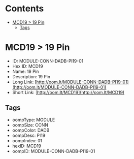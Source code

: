 



Contents
========

* [MCD19 > 19 Pin](#mcd19--19-pin)
	* [Tags](#tags)

# MCD19 > 19 Pin

- ID: MODULE-CONN-DADB-PI19-01
- Hex ID: MCD19
- Name: 19 Pin
- Description: 19 Pin
- Long Link: [http://oom.lt/MODULE-CONN-DADB-PI19-01](http://oom.lt/MODULE-CONN-DADB-PI19-01)
- Short Link: [http://oom.lt/MCD19](http://oom.lt/MCD19)

## Tags

- oompType: MODULE
- oompSize: CONN
- oompColor: DADB
- oompDesc: PI19
- oompIndex: 01
- hexID: MCD19
- oompID: MODULE-CONN-DADB-PI19-01
